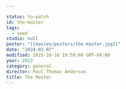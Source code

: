 ```yaml
---

status: to-watch
id: the-master
tags:
  - seed
studio: null
poster: "[[movies/posters/the-master.jpg]]"
date: "2024-02-07"
modified: 2025-10-16 19:59:00 GMT-04:00
year: 2012
category: general
director: Paul Thomas Anderson
title: The Master
---
```


